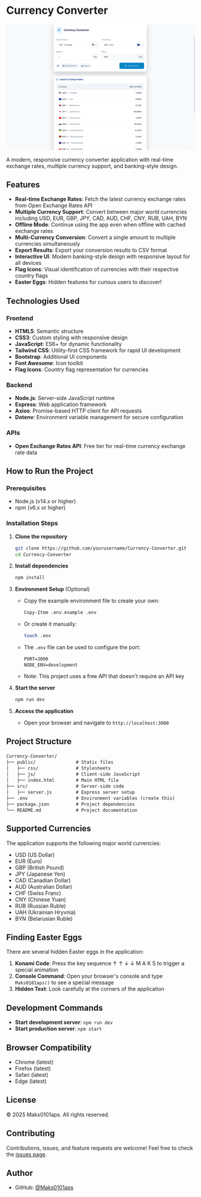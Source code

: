 # Currency Converter

![Preview](Preview.PNG)

A modern, responsive currency converter application with real-time exchange rates, multiple currency support, and banking-style design.

## Features

- **Real-time Exchange Rates**: Fetch the latest currency exchange rates from Open Exchange Rates API
- **Multiple Currency Support**: Convert between major world currencies including USD, EUR, GBP, JPY, CAD, AUD, CHF, CNY, RUB, UAH, BYN
- **Offline Mode**: Continue using the app even when offline with cached exchange rates
- **Multi-Currency Conversion**: Convert a single amount to multiple currencies simultaneously
- **Export Results**: Export your conversion results to CSV format
- **Interactive UI**: Modern banking-style design with responsive layout for all devices
- **Flag Icons**: Visual identification of currencies with their respective country flags
- **Easter Eggs**: Hidden features for curious users to discover!

## Technologies Used

### Frontend
- **HTML5**: Semantic structure
- **CSS3**: Custom styling with responsive design
- **JavaScript**: ES6+ for dynamic functionality
- **Tailwind CSS**: Utility-first CSS framework for rapid UI development
- **Bootstrap**: Additional UI components
- **Font Awesome**: Icon toolkit
- **Flag Icons**: Country flag representation for currencies

### Backend
- **Node.js**: Server-side JavaScript runtime
- **Express**: Web application framework
- **Axios**: Promise-based HTTP client for API requests
- **Dotenv**: Environment variable management for secure configuration

### APIs
- **Open Exchange Rates API**: Free tier for real-time currency exchange rate data

## How to Run the Project

### Prerequisites
- Node.js (v14.x or higher)
- npm (v6.x or higher)

### Installation Steps

1. **Clone the repository**
   ```bash
   git clone https://github.com/yourusername/Currency-Converter.git
   cd Currency-Converter
   ```

2. **Install dependencies**
   ```bash
   npm install
   ```

3. **Environment Setup** (Optional)
   - Copy the example environment file to create your own:
     ```bash
     Copy-Item .env.example .env
     ```
   - Or create it manually:
     ```bash
     touch .env
     ```
   - The `.env` file can be used to configure the port:
     ```
     PORT=3000
     NODE_ENV=development
     ```
   - Note: This project uses a free API that doesn't require an API key

4. **Start the server**
   ```bash
   npm run dev
   ```

5. **Access the application**
   - Open your browser and navigate to `http://localhost:3000`

## Project Structure

```
Currency-Converter/
├── public/               # Static files
│   ├── css/              # Stylesheets
│   ├── js/               # Client-side JavaScript
│   ├── index.html        # Main HTML file
├── src/                  # Server-side code
│   ├── server.js         # Express server setup
├── .env                  # Environment variables (create this)
├── package.json          # Project dependencies
└── README.md             # Project documentation
```

## Supported Currencies

The application supports the following major world currencies:
- USD (US Dollar)
- EUR (Euro)
- GBP (British Pound)
- JPY (Japanese Yen)
- CAD (Canadian Dollar)
- AUD (Australian Dollar)
- CHF (Swiss Franc)
- CNY (Chinese Yuan)
- RUB (Russian Ruble)
- UAH (Ukrainian Hryvnia)
- BYN (Belarusian Ruble)

## Finding Easter Eggs

There are several hidden Easter eggs in the application:

1. **Konami Code**: Press the key sequence ↑ ↑ ↓ ↓ M A K S to trigger a special animation
2. **Console Command**: Open your browser's console and type `Maks0101aps()` to see a special message
3. **Hidden Text**: Look carefully at the corners of the application

## Development Commands

- **Start development server**: `npm run dev`
- **Start production server**: `npm start`

## Browser Compatibility

- Chrome (latest)
- Firefox (latest)
- Safari (latest)
- Edge (latest)

## License

© 2025 Maks0101aps. All rights reserved.

## Contributing

Contributions, issues, and feature requests are welcome! Feel free to check the [issues page](https://github.com/yourusername/Currency-Converter/issues).

## Author

- GitHub: [@Maks0101aps](https://github.com/Maks0101aps)
